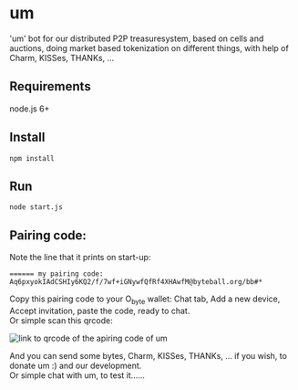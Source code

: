 # um

'um' bot for our distributed P2P treasuresystem, based on cells and auctions, doing market based tokenization on different things, with help of Charm, KISSes, THANKs, ...

## Requirements

node.js 6+

## Install
```
npm install
```
## Run
```
node start.js
```
## Pairing code:
Note the line that it prints on start-up:
```
====== my pairing code: Aq6pxyokIAdCSHIy6KQ2/f/7wf+iGNywfQfRf4XHAwfM@byteball.org/bb#*
```
Copy this pairing code to your O<sub>byte</sub> wallet: Chat tab, Add a new device, Accept invitation, paste the code, ready to chat.<br/>
Or simple scan this qrcode:<br/>

![link to qrcode of the apiring code of um](https://i.imgur.com/hSMWuUq.png)

And you can send some bytes, Charm, KISSes, THANKs, ... if you wish, to donate um :) and our development.<br/>
Or simple chat with um, to test it......

